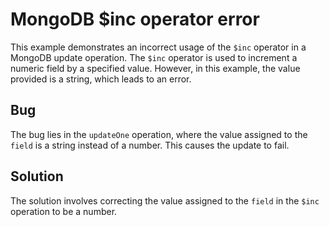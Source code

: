 # MongoDB $inc operator error
This example demonstrates an incorrect usage of the `$inc` operator in a MongoDB update operation. The `$inc` operator is used to increment a numeric field by a specified value. However, in this example, the value provided is a string, which leads to an error.

## Bug
The bug lies in the `updateOne` operation, where the value assigned to the `field` is a string instead of a number. This causes the update to fail.

## Solution
The solution involves correcting the value assigned to the `field` in the `$inc` operation to be a number.
